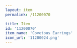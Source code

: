 ```yaml
---
layout: item
permalink: /11200070

title: Item
id: '11200070'
item_name: 'Covetous Earrings'
icon_url: '11200024.png'
---
```

